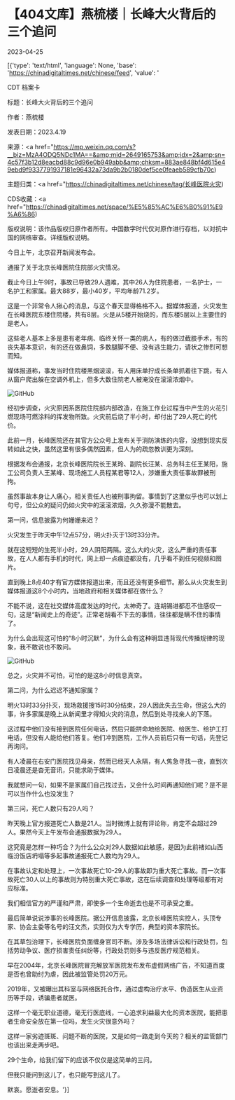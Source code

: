 # 【404文库】燕梳楼｜长峰大火背后的三个追问

2023-04-25

[{'type': 'text/html', 'language': None, 'base': 'https://chinadigitaltimes.net/chinese/feed', 'value': '

CDT 档案卡

标题：长峰大火背后的三个追问

作者：燕梳楼

发表日期：2023.4.19

来源：<a href="https://mp.weixin.qq.com/s?__biz=MzA4ODQ5NDc1MA==&amp;mid=2649165753&amp;idx=2&amp;sn=4c57f3b12d8eacbd88c9d96e0b949abb&amp;chksm=883ae848bf4d615e49ebd9f9337791937181e96432a73da9b2b0180def5ce0feaeb589cfb70c)

主题归类：<a href="https://chinadigitaltimes.net/chinese/tag/长峰医院火灾)

CDS收藏：<a href="https://chinadigitaltimes.net/space/%E5%85%AC%E6%B0%91%E9%A6%86)

版权说明：该作品版权归原作者所有。中国数字时代仅对原作进行存档，以对抗中国的网络审查。详细版权说明。





今日上午，北京召开新闻发布会。

通报了关于北京长峰医院住院部火灾情况。

截止今日上午9时，事故已导致29人遇难，其中26人为住院患者，一名护士，一名护工和家属。最大88岁，最小40岁，平均年龄71.2岁。

这是一个非常令人揪心的消息，与这个春天显得格格不入。据媒体报道，火灾发生在长峰医院东楼住院楼，共有8层。火是从5楼开始烧的，而东楼5层以上主要住的是老人。

这些老人基本上多是患有老年病、临终关怀一类的病人，有的做过截肢手术，有的丧失基本意识，有的还在做鼻饲，多数腿脚不便、没有逃生能力，请状之惨烈可想而知。

媒体报道称，事发当时住院楼黑烟滚滚，有人用床单拧成长条单抓着往下跳，有人从窗户爬出躲在空调外机上，但多大数住院老人被淹没在滚滚浓烟中。

![GitHub](https://chinadigitaltimes.net/chinese/files/2023/04/2.jpeg)

经初步调查，火灾原因系医院住院部内部改造，在施工作业过程当中产生的火花引燃现场可燃涂料的挥发物所致。火灾前后烧了半小时，却付出了29人死亡的代价。

此前一月，长峰医院还在其官方公众号上发布关于消防演练的内容，没想到现实反转如此之快，虽然这里有很多偶然因素，但人为的疏忽教训更为深刻。

根据发布会通报，北京长峰医院院长王某玲、副院长汪某、总务科主任王某阳，施工公司负责人王某峰、现场施工人员程某君等12人，涉嫌重大责任事故罪被刑拘。

虽然事故本身让人痛心，相关责任人也被刑事拘留。事情到了这里似乎也可以划上句号，但公众的疑问仍如火灾中的滚滚浓烟，久久弥漫不能散去。

第一问，信息披露为何姗姗来迟？

火灾发生于昨天中午12点57分，明火扑灭于13时33分许。

就在这短短的生死半小时，29人阴阳两隔。这么大的火灾，这么严重的责任事故，在人人都有手机的时代，网上却一点痕迹都没有，几乎看不到任何视频和图片。

直到晚上8点40才有官方媒体报道出来，而且还没有更多细节。那么从火灾发生到媒体报道这8个小时内，当地政府和相关媒体都在做什么？

不能不说，这在社交媒体高度发达的时代，太神奇了。连胡锡进都忍不住感叹一句，这是“新闻史上的奇迹”。正常老胡看不下去的事情，往往都是瞒不住的事情了。

为什么会出现这可怕的“8小时沉默”，为什么会有这种明显违背现代传播规律的现象，我不敢说也不敢问。

![GitHub](https://chinadigitaltimes.net/chinese/files/2023/04/2-1.jpeg)

总之，火灾并不可怕，可怕的是这8小时信息真空。

第二问，为什么迟迟不通知家属？

明火13时33分扑灭，现场救援搜15时30分结束，29人因此失去生命，但这么大的事，许多家属是晚上从新闻里才得知火灾的消息，然后到处寻找亲人的下落。

这过程中他们没有接到医院任何电话，然后只能拼命地给医院、给医生、给护工打电话，但没有人能给他们答复。他们冲到医院，工作人员前后只有一句话，先登记再询问。

有人凌晨在右安门医院找见母亲，然而已经天人永隔，有人焦急寻找一夜，直到次日凌晨还是杳无音讯，只能求助于媒体。

我就想问一句，如果不是家属们自己找过去，又会什么时间再通知他们呢？是不是可以当作什么也没发生？

第三问，死亡人数只有29人吗？

昨天晚上官方报道死亡人数是21人。当时微博上就有评论称，肯定不会超过29人。果然今天上午发布会通报数据为29人。

这究竟是怎样一种巧合？为什么公众对29人数据如此敏感，是因为此前禇如山西临汾饭店坍塌等多起事故通报死亡人数均为29人。

在事故认定和处理上，一次事故死亡10-29人的事故即为重大死亡事故。而一次事故死亡30人以上的事故则为特别重大死亡事故，这在后续调查和处理等级都有对应标准。

我们相信官方的严谨和严肃，即使多一个生命逝去也是不可承受之重。

最后简单说说涉事的长峰医院。据公开信息披露，北京长峰医院实控人，头顶专家、协会主委等名号的汪文杰，实则仅为大专学历，典型的资本家院长。

在其草包治理下，长峰医院负面缠身官司不断。涉及多场法律诉讼和行政处罚，包括劳动争议、医疗损害责任纠纷等，行政处罚则多与违反医疗规范相关。

早在2004年，北京长峰医院冒充解放军医院发布发布虚假网络广告，不知道百度是否也曾助纣为虐，因此被监管处罚20万元。

2019年，又被曝出其科室与网络医托合作，通过虚构治疗水平、伪造医生从业资历等手段，诱骗患者就医。

这样一个毫无职业道德，毫无行医底线，一心追求利益最大化的资本医院，能把患者生命安全放在第一位吗，发生火灾很意外吗？

这样一家劣迹斑斑、问题不断的医院，又是如何一路走到今天的？相关的监管部门也该出来走两步吧。

29个生命，给我们留下的应该不仅仅是这简单的三问。

但我只能问到这儿了，也只能写到这儿了。

默哀。愿逝者安息。'}]